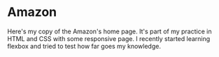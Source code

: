 # Amazon

  Here's my copy of the Amazon's home page. It's part of my practice in HTML and CSS with some responsive page.
  I recently started learning flexbox and tried to test how far goes my knowledge.
